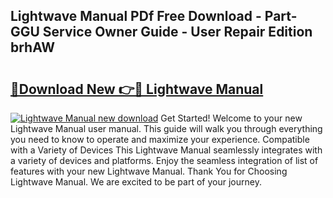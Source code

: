## Lightwave Manual PDf Free Download - Part-GGU Service Owner Guide - User Repair Edition brhAW

# <h2><a href="http://cf18736.oget.top/?id=Lightwave+Manual">🔗Download New 👉🔴 Lightwave Manual</a></h2>

[![Lightwave Manual new download](https://i.imgur.com/5g1atiW.png)](http://cf18736.oget.top/?id=Lightwave+Manual)
Get Started! Welcome to your new Lightwave Manual user manual. This guide will walk you through everything you need to know to operate and maximize your experience. Compatible with a Variety of Devices This Lightwave Manual seamlessly integrates with a variety of devices and platforms. Enjoy the seamless integration of list of features with your new Lightwave Manual. Thank You for Choosing Lightwave Manual. We are excited to be part of your journey.
